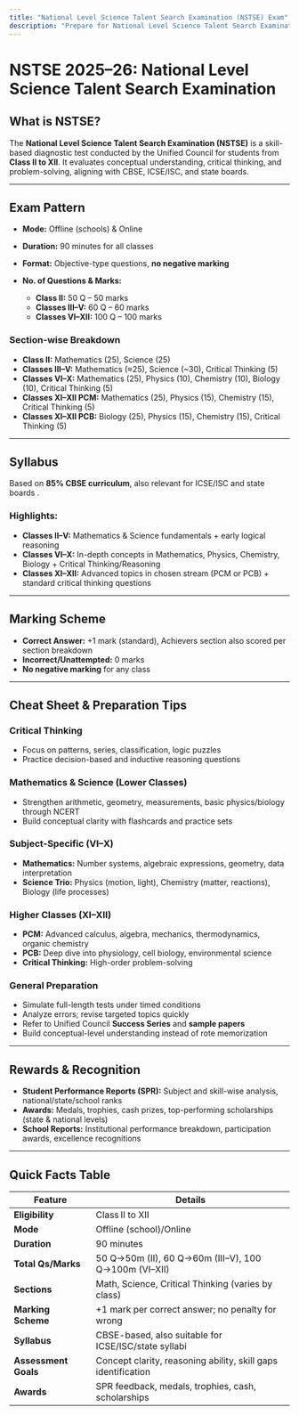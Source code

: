 ```yaml
---
title: "National Level Science Talent Search Examination (NSTSE) Exam"
description: "Prepare for National Level Science Talent Search Examination (NSTSE) with our mock tests."
---
```


# NSTSE 2025–26: National Level Science Talent Search Examination

## What is NSTSE?

The **National Level Science Talent Search Examination (NSTSE)** is a skill-based diagnostic test conducted by the Unified Council for students from **Class II to XII**. It evaluates conceptual understanding, critical thinking, and problem-solving, aligning with CBSE, ICSE/ISC, and state boards.

---

## Exam Pattern

* **Mode:** Offline (schools) & Online
* **Duration:** 90 minutes for all classes
* **Format:** Objective-type questions, **no negative marking**
* **No. of Questions & Marks:**

  * **Class II:** 50 Q – 50 marks
  * **Classes III–V:** 60 Q – 60 marks
  * **Classes VI–XII:** 100 Q – 100 marks 

### Section-wise Breakdown

* **Class II:** Mathematics (25), Science (25) 
* **Classes III–V:** Mathematics (≈25), Science (\~30), Critical Thinking (5) 
* **Classes VI–X:** Mathematics (25), Physics (10), Chemistry (10), Biology (10), Critical Thinking (5) 
* **Classes XI–XII PCM:** Mathematics (25), Physics (15), Chemistry (15), Critical Thinking (5) 
* **Classes XI–XII PCB:** Biology (25), Physics (15), Chemistry (15), Critical Thinking (5) 

---

## Syllabus

Based on **85% CBSE curriculum**, also relevant for ICSE/ISC and state boards .

### Highlights:

* **Classes II–V:** Mathematics & Science fundamentals + early logical reasoning
* **Classes VI–X:** In-depth concepts in Mathematics, Physics, Chemistry, Biology + Critical Thinking/Reasoning
* **Classes XI–XII:** Advanced topics in chosen stream (PCM or PCB) + standard critical thinking questions 

---

## Marking Scheme

* **Correct Answer:** +1 mark (standard), Achievers section also scored per section breakdown
* **Incorrect/Unattempted:** 0 marks
* **No negative marking** for any class

---

## Cheat Sheet & Preparation Tips

### Critical Thinking

* Focus on patterns, series, classification, logic puzzles
* Practice decision-based and inductive reasoning questions

### Mathematics & Science (Lower Classes)

* Strengthen arithmetic, geometry, measurements, basic physics/biology through NCERT
* Build conceptual clarity with flashcards and practice sets

### Subject-Specific (VI–X)

* **Mathematics:** Number systems, algebraic expressions, geometry, data interpretation
* **Science Trio:** Physics (motion, light), Chemistry (matter, reactions), Biology (life processes)

### Higher Classes (XI–XII)

* **PCM:** Advanced calculus, algebra, mechanics, thermodynamics, organic chemistry
* **PCB:** Deep dive into physiology, cell biology, environmental science
* **Critical Thinking:** High-order problem-solving

### General Preparation

* Simulate full-length tests under timed conditions
* Analyze errors; revise targeted topics quickly
* Refer to Unified Council **Success Series** and **sample papers**
* Build conceptual-level understanding instead of rote memorization

---

## Rewards & Recognition

* **Student Performance Reports (SPR):** Subject and skill-wise analysis, national/state/school ranks
* **Awards:** Medals, trophies, cash prizes, top-performing scholarships (state & national levels)
* **School Reports:** Institutional performance breakdown, participation awards, excellence recognitions

---

## Quick Facts Table

| **Feature**          | **Details**                                                   |
| -------------------- | ------------------------------------------------------------- |
| **Eligibility**      | Class II to XII                                               |
| **Mode**             | Offline (school)/Online                                       |
| **Duration**         | 90 minutes                                                    |
| **Total Qs/Marks**   | 50 Q→50m (II), 60 Q→60m (III–V), 100 Q→100m (VI–XII)          |
| **Sections**         | Math, Science, Critical Thinking (varies by class)            |
| **Marking Scheme**   | +1 mark per correct answer; no penalty for wrong              |
| **Syllabus**         | CBSE-based, also suitable for ICSE/ISC/state syllabi          |
| **Assessment Goals** | Concept clarity, reasoning ability, skill gaps identification |
| **Awards**           | SPR feedback, medals, trophies, cash, scholarships            |
